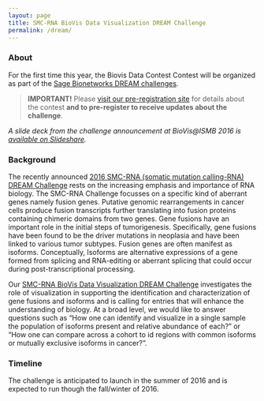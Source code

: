 ```yaml
---
layout: page
title: SMC-RNA BioVis Data Visualization DREAM Challenge
permalink: /dream/
---
```


### About
For the first time this year, the Biovis Data Contest Contest will be organized as part of the [Sage Bionetworks DREAM challenges](http://dreamchallenges.org/). 

> __IMPORTANT!__ Please [visit our pre-registration site](https://www.synapse.org/#!Synapse:syn6828822/wiki/402099) for details about the contest __and to pre-register to receive updates about the challenge__.

_A slide deck from the challenge announcement at BioVis@ISMB 2016 is [available on Slideshare](http://www.slideshare.net/ngehlenborg/smcrna-biovis-data-visualization-dream-challenge-preview)._

### Background

The recently announced [2016 SMC-RNA (somatic mutation calling-RNA) DREAM Challenge](https://www.synapse.org/#!Synapse:syn2813589/wiki/) rests on the increasing emphasis and importance of RNA biology. The SMC-RNA Challenge focusses on a specific kind of aberrant genes namely fusion genes. Putative genomic rearrangements in cancer cells produce fusion transcripts further translating into fusion proteins containing chimeric domains from two genes. Gene fusions have an important role in the initial steps of tumorigenesis. Specifically, gene fusions have been found to be the driver mutations in neoplasia and have been linked to various tumor subtypes. Fusion genes are often manifest as isoforms. Conceptually, Isoforms are alternative expressions of a gene formed from splicing and RNA-editing or aberrant splicing that could occur during post-transcriptional processing. 

Our [SMC-RNA BioVis Data Visualization DREAM Challenge](https://www.synapse.org/#!Synapse:syn6828822/wiki/402099) investigates the role of visualization in supporting the identification and characterization of gene fusions and isoforms and is calling for entries that will enhance the understanding of biology. At a broad level, we would like to answer questions such as “How one can identify and visualize in a single sample the population of isoforms present and relative abundance of each?” or “How one can compare across a cohort to id regions with common isoforms or mutually exclusive isoforms in cancer?”.

### Timeline

The challenge is anticipated to launch in the summer of 2016 and is expected to run though the fall/winter of 2016.


